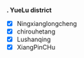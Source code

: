 **. YueLu district**

 - [X] Ningxianglongcheng
 -  [X] chirouhetang
- [X] Lushanqing
- [X] XiangPinCHu
<!--stackedit_data:
eyJoaXN0b3J5IjpbOTI5NDMwODYxXX0=
-->